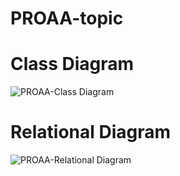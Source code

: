 # PROAA-topic

# Class Diagram
![PROAA-Class Diagram](https://github.com/gevorah/proaa-topic/assets/54603690/82008963-a777-46b9-9d82-8b38cca63815)

# Relational Diagram
![PROAA-Relational Diagram](https://github.com/gevorah/proaa-topic/assets/54603690/19d5020d-e74f-4776-9a93-a11cec58954b)
